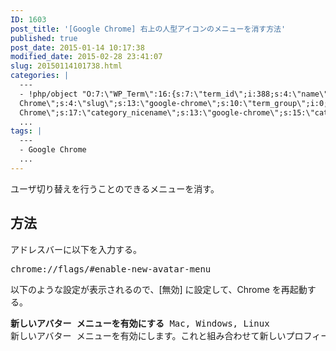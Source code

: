 ```yaml
---
ID: 1603
post_title: '[Google Chrome] 右上の人型アイコンのメニューを消す方法'
published: true
post_date: 2015-01-14 10:17:38
modified_date: 2015-02-28 23:41:07
slug: 20150114101738.html
categories: |
  ---
  - !php/object "O:7:\"WP_Term\":16:{s:7:\"term_id\";i:388;s:4:\"name\";s:13:\"Google
  Chrome\";s:4:\"slug\";s:13:\"google-chrome\";s:10:\"term_group\";i:0;s:16:\"term_taxonomy_id\";i:406;s:8:\"taxonomy\";s:8:\"category\";s:11:\"description\";s:0:\"\";s:6:\"parent\";i:0;s:5:\"count\";i:3;s:6:\"filter\";s:3:\"raw\";s:6:\"cat_ID\";i:388;s:14:\"category_count\";i:3;s:20:\"category_description\";s:0:\"\";s:8:\"cat_name\";s:13:\"Google
  Chrome\";s:17:\"category_nicename\";s:13:\"google-chrome\";s:15:\"category_parent\";i:0;}"
  ...
tags: |
  ---
  - Google Chrome
  ...
---
```

ユーザ切り替えを行うことのできるメニューを消す。
<!--more-->
<h2>方法</h2>
アドレスバーに以下を入力する。
<pre>chrome://flags/#enable-new-avatar-menu</pre>

以下のような設定が表示されるので、[無効] に設定して、Chrome を再起動する。
<pre><b>新しいアバター メニューを有効にする</b> Mac, Windows, Linux
新しいアバター メニューを有効にします。これと組み合わせて新しいプロフィール管理を使用する場合は、新しいプロフィール管理のアバター メニューが表示されます。新しいプロフィール管理を使用しない場合は、以前と同じ機能を備えた新しいデザインのアバター メニューが表示されるのに加え、新しいプロフィール管理ユーザー インターフェースの利用を推奨するチュートリアル カードが上部に表示されます。 #enable-new-avatar-menu</pre>